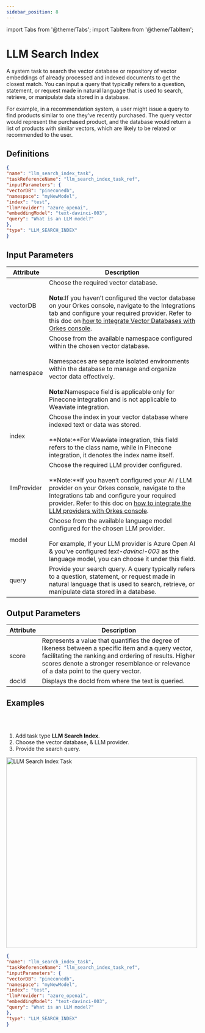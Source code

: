 ```yaml
---
sidebar_position: 8
---
```

import Tabs from '@theme/Tabs';
import TabItem from '@theme/TabItem';

# LLM Search Index

A system task to search the vector database or repository of vector embeddings of already processed and indexed documents to get the closest match. You can input a query that typically refers to a question, statement, or request made in natural language that is used to search, retrieve, or manipulate data stored in a database.

For example, in a recommendation system, a user might issue a query to find products similar to one they've recently purchased. The query vector would represent the purchased product, and the database would return a list of products with similar vectors, which are likely to be related or recommended to the user.

## Definitions

```json
{
"name": "llm_search_index_task",
"taskReferenceName": "llm_search_index_task_ref",
"inputParameters": {
"vectorDB": "pineconedb",
"namespace": "myNewModel",
"index": "test",
"llmProvider": "azure_openai",
"embeddingModel": "text-davinci-003",
"query": "What is an LLM model?"
},
"type": "LLM_SEARCH_INDEX"
}
```

## Input Parameters

| Attribute | Description |
| --------- | ----------- |
| vectorDB | Choose the required vector database.<br/><br/>**Note**:If you haven’t configured the vector database on your Orkes console, navigate to the Integrations tab and configure your required provider. Refer to this doc on [how to integrate Vector Databases with Orkes console](/content/category/integrations/vector-databases). |
| namespace | Choose from the available namespace configured within the chosen vector database.<br/><br/>Namespaces are separate isolated environments within the database to manage and organize vector data effectively.<br/><br/>**Note**:Namespace field is applicable only for Pinecone integration and is not applicable to Weaviate integration.|
| index | Choose the index in your vector database where indexed text or data was stored.<br/><br/> **Note:**For Weaviate integration, this field refers to the class name, while in Pinecone integration, it denotes the index name itself.|
| llmProvider | Choose the required LLM provider configured.<br/><br/>**Note:**If you haven’t configured your AI / LLM provider on your Orkes console, navigate to the Integrations tab and configure your required provider. Refer to this doc on [how to integrate the LLM providers with Orkes console](/content/category/integrations/ai-llm).|
| model | Choose from the available language model configured for the chosen LLM provider.<br/><br/>For example, If your LLM provider is Azure Open AI & you’ve configured _text-davinci-003_ as the language model, you can choose it under this field. | 
| query | Provide your search query. A query typically refers to a question, statement, or request made in natural language that is used to search, retrieve, or manipulate data stored in a database. | 

## Output Parameters

| Attribute | Description |
| --------- | ----------- |
| score | Represents a value that quantifies the degree of likeness between a specific item and a query vector, facilitating the ranking and ordering of results. Higher scores denote a stronger resemblance or relevance of a data point to the query vector. |
| docId | Displays the docId from where the text is queried. |

## Examples

<Tabs>
<TabItem value="UI" label="UI" className="paddedContent">

<div className="row">
<div className="col col--4">

<br/>
<br/>

1. Add task type **LLM Search Index**.
2. Choose the vector database, & LLM provider.
3. Provide the search query.

</div>
<div className="col">
<div className="embed-loom-video">

<p><img src="/content/img/llm-search-index-ui-method.png" alt="LLM Search Index Task" width="500" height="auto"/></p>

</div>
</div>
</div>



</TabItem>
 <TabItem value="JSON" label="JSON Example">

```json
{
"name": "llm_search_index_task",
"taskReferenceName": "llm_search_index_task_ref",
"inputParameters": {
"vectorDB": "pineconedb",
"namespace": "myNewModel",
"index": "test",
"llmProvider": "azure_openai",
"embeddingModel": "text-davinci-003",
"query": "What is an LLM model?"
},
"type": "LLM_SEARCH_INDEX"
}
```
</TabItem>
</Tabs>